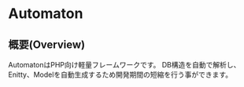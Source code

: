 # Automaton

## 概要(Overview)

AutomatonはPHP向け軽量フレームワークです。
DB構造を自動で解析し、Enitty、Modelを自動生成するため開発期間の短縮を行う事ができます。




